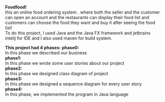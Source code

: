 
**Foodfood!**  
this an online food ordering system . where both the seller and the customer can open an account 
and the restaurants can display their food list and customers can choose the food they want and buy it after seeing the food list!  
To do this project, I used Java and the Java FX framework and jetbrains intelij for IDE and I also used maven for build system.

**This project had 4 phases:** 
**phase0:**   
 In this phase we described our business  
**phase1:**  
 In this phase we wrote some user stories about our project  
**phase2:**    
 In this phase we designed class diagram of project  
**phase3:**  
 In this phase we designed a sequence diagram for every user story  
**phase4:**    
 In this phase, we implemented the program in Java language
